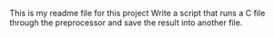 This is my readme file for this project
Write a script that runs a C file through the preprocessor and save the result into another file.

